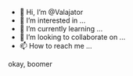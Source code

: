 - 👋 Hi, I’m @Valajator
- 👀 I’m interested in ...
- 🌱 I’m currently learning ...
- 💞️ I’m looking to collaborate on ...
- 📫 How to reach me ...

<!---
Valajator/Valajator is a ✨ special ✨ repository because its `README.md` (this file) appears on your GitHub profile.
You can click the Preview link to take a look at your changes.
--->
okay, boomer
